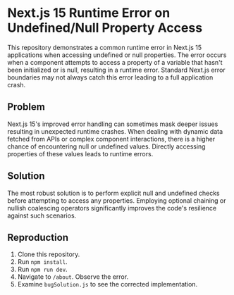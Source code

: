 # Next.js 15 Runtime Error on Undefined/Null Property Access

This repository demonstrates a common runtime error in Next.js 15 applications when accessing undefined or null properties. The error occurs when a component attempts to access a property of a variable that hasn't been initialized or is null, resulting in a runtime error.  Standard Next.js error boundaries may not always catch this error leading to a full application crash.

## Problem

Next.js 15's improved error handling can sometimes mask deeper issues resulting in unexpected runtime crashes. When dealing with dynamic data fetched from APIs or complex component interactions, there is a higher chance of encountering null or undefined values. Directly accessing properties of these values leads to runtime errors.

## Solution

The most robust solution is to perform explicit null and undefined checks before attempting to access any properties.  Employing optional chaining or nullish coalescing operators significantly improves the code's resilience against such scenarios.

## Reproduction

1. Clone this repository.
2. Run `npm install`.
3. Run `npm run dev`.
4. Navigate to `/about`. Observe the error.
5. Examine `bugSolution.js` to see the corrected implementation.